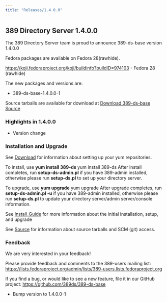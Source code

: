 ```yaml
---
title: "Releases/1.4.0.0"
---
```


389 Directory Server 1.4.0.0
-----------------------------

The 389 Directory Server team is proud to announce 389-ds-base version 1.4.0.0

Fedora packages are available on Fedora 28(rawhide).

<https://koji.fedoraproject.org/koji/buildinfo?buildID=974103>   - Fedora 28 (rawhide)

The new packages and versions are:

-   389-ds-base-1.4.0.0-1

Source tarballs are available for download at [Download 389-ds-base Source](https://releases.pagure.org/389-ds-base/389-ds-base-1.4.0.0.tar.bz2)

### Highlights in 1.4.0.0

- Version change

### Installation and Upgrade 
See [Download](../download.html) for information about setting up your yum repositories.

To install, use **yum install 389-ds** yum install 389-ds After install completes, run **setup-ds-admin.pl** if you have 389-admin installed, otherwise please run **setup-ds.pl** to set up your directory server.

To upgrade, use **yum upgrade** yum upgrade After upgrade completes, run **setup-ds-admin.pl -u** if you have 389-admin installed, otherwise please run **setup-ds.pl** to update your directory server/admin server/console information.

See [Install\_Guide](../legacy/install-guide.html) for more information about the initial installation, setup, and upgrade

See [Source](../development/source.html) for information about source tarballs and SCM (git) access.

### Feedback

We are very interested in your feedback!

Please provide feedback and comments to the 389-users mailing list: <https://lists.fedoraproject.org/admin/lists/389-users.lists.fedoraproject.org>

If you find a bug, or would like to see a new feature, file it in our GitHub project: <https://github.com/389ds/389-ds-base>

- Bump version to 1.4.0.0-1

